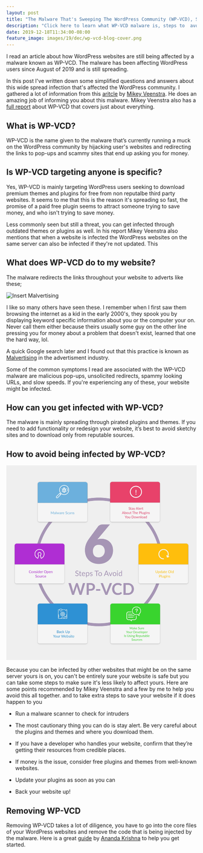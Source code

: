 ```yaml
---
layout: post
title: "The Malware That's Sweeping The WordPress Community (WP-VCD), Some Quick Questions."
description: "Click here to learn what WP-VCD malware is, steps to  avoiding it, and where to begin reversing the damage."
date: 2019-12-18T11:34:00-08:00
feature_image: images/19/dec/wp-vcd-blog-cover.png
---
```


I read an article about how WordPress websites are still being affected by a malware known as WP-VCD.  The malware has been affecting WordPress users since August of 2019 and is still spreading.

In this post I've written down some simplified questions and answers about this wide spread infection that's affected the WordPress community.  I gathered a lot of information from this [aritcle](https://www.wordfence.com/blog/2019/11/wp-vcd-the-malware-you-install-on-your-own-sites/) by [Mikey Veenstra](https://twitter.com/heyitsmikeyv).  He does an amazing job of informing you about this malware.  Mikey Veenstra also has a [full report](https://www.wordfence.com/wp-content/uploads/2019/11/Wordfence-WP-VCD-Whitepaper.pdf) about WP-VCD that covers just about everything.

## What is WP-VCD?

WP-VCD is the name given to the malware that’s currently running a muck on the WordPress community by hijacking user's websites and redirecting the links to pop-ups and scammy sites that end up asking you for money.

## Is WP-VCD targeting anyone is specific?

Yes, WP-VCD is mainly targeting WordPress users seeking to download premium themes and plugins for free from non reputalbe third party websites.  It seems to me that this is the reason it's spreading so fast, the promise of a paid free plugin seems to attract someone trying to save money, and who isn't trying to save money.

Less commonly seen but still a threat, you can get infected through outdated themes or plugins as well.  In his report Mikey Veenstra also mentions that when a website is infected the WordPress websites on the same server can also be infected if they're not updated. This 

## What does WP-VCD do to my website?

The malware redirects the links throughout your website to adverts like these;

![Insert Malvertising](https://filestore.community.support.microsoft.com/api/images/456e14f3-e959-452d-bcd7-f6b1b9575961?upload=true)

I like so many others have seen these. I remember when I first saw them browsing the internet as a kid in the early 2000's, they spook you by displaying keyword specific information about you or the computer your on.  Never call them either because theirs usually some guy on the other line pressing you for money about a problem that doesn't exist, learned that one the hard way, lol.

A quick Google search later and I found out that this practice is known as [Malvertising](https://blog.malwarebytes.com/101/2015/02/what-is-malvertising/) in the advertisment industry. 

Some of the common symptoms I read are associated with the WP-VCD malware are malicious pop-ups, unsolicited redirects, spammy looking URLs, and slow speeds.  If you're experiencing any of these, your website might be infected.

## How can you get infected with WP-VCD?

The malware is mainly spreading through pirated plugins and themes.  If you need to add functionality or redesign your website, it’s best to avoid sketchy sites and to download only from reputable sources. 

## How to avoid being infected by WP-VCD?

![An infographic showing 6 steps to avoid wp-vcd malware](images\19\dec\infographic-steps-avoid-wp-vcd.jpg)


Because you can be infected by other websites that might be on the same server yours is on, you can't be entirely sure your website is safe but you can take some steps to make sure it's less likely to affect yours.  Here are some points recommended by Mikey Veenstra and a few by me to help you avoid this all together. and to take extra steps to save your website if it does happen to you

- Run a malware scanner to check for intruders

- The most cautionary thing you can do is stay alert.  Be very careful about the plugins and themes and where you download them. 

- If you have a developer who handles your website, confirm that they’re getting their resources from credible places. 

- If money is the issue, consider free plugins and themes from well-known websites. 

- Update your plugins as soon as you can

- Back your website up! 

## Removing WP-VCD

Removing WP-VCD takes a lot of diligence, you have to go into the core files of your WordPress websites and remove the code that is being injected by the malware.  Here is a great [guide](https://www.getastra.com/blog/911/wordpress-site-hacked-malware-backdoor/) by [Ananda Krishna](https://twitter.com/_AnandaKrishna/likes) to help you get started.


